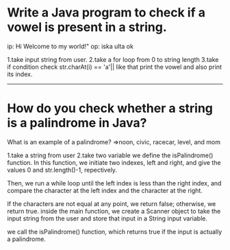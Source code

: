 Write a Java program to check if a vowel is present in a string.
=================================================================

ip:  Hi Welcome to my world!"
op: iska ulta ok

1.take input string from user.
2.take a for loop from 0 to string length
3.take if condition check str.charAt(i) == 'a'|| like that
print the vowel and also print its index.

-------------------------------------------------------------------
How do you check whether a string is a palindrome in Java?
============================================================
What is an example of a palindrome?
=>noon, civic, racecar, level, and mom

1.take a string from user
2.take two variable
we define the isPalindrome() function. In this function, we initiate two indexes, left and right, and give the values 0 and str.length()-1, repectively.

Then, we run a while loop until the left index is less than the right index, and compare the character at the left index and the character at the right.

If the characters are not equal at any point, we return false; otherwise, we return true.
inside the main function, we create a Scanner object to take the input string from the user and store that input in a String input variable.

we call the isPalindrome() function, which returns true if the input is actually a palindrome.